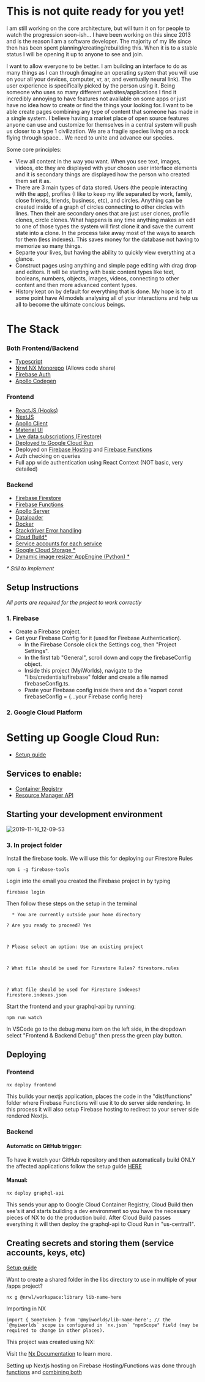 # This is not quite ready for you yet!

I am still working on the core architecture, but will turn it on for people to watch the progression soon-ish... I have been working on this since 2013 and is the reason I am a software developer. The majority of my life since then has been spent planning/creating/rebuilding this. When it is to a stable status I will be opening it up to anyone to see and join.

I want to allow everyone to be better. I am building an interface to do as many things as I can through (imagine an operating system that you will use on your all your devices, computer, vr, ar, and eventually neural link). The user experience is specifically picked by the person using it. Being someone who uses so many different websites/applications I find it incredibly annoying to have features not available on some apps or just have no idea how to create or find the things your looking for. I want to be able create pages combining any type of content that someone has made in a single system. I believe having a market place of open source features anyone can use and customize for themselves in a central system will push us closer to a type 1 civilization. We are a fragile species living on a rock flying through space... We need to unite and advance our species.

Some core principles:

- View all content in the way you want. When you see text, images, videos, etc they are displayed with your chosen user interface elements and it is secondary things are displayed how the person who created them set it as.
- There are 3 main types of data stored. Users (the people interacting with the app), profiles (I like to keep my life separated by work, family, close friends, friends, business, etc), and circles. Anything can be created inside of a graph of circles connecting to other circles with lines. Then their are secondary ones that are just user clones, profile clones, circle clones. What happens is any time anything makes an edit to one of those types the system will first clone it and save the current state into a clone. In the process take away most of the ways to search for them (less indexes). This saves money for the database not having to memorize so many things.
- Separte your lives, but having the ability to quickly view everything at a glance.
- Construct pages using anything and simple page editing with drag drop and editors. It will be starting with basic content types like text, booleans, numbers, objects, images, videos, connecting to other content and then more advanced content types.
- History kept on by default for everything that is done. My hope is to at some point have AI models analysing all of your interactions and help us all to become the ultimate concious beings.

# The Stack

### Both Frontend/Backend

- [Typescript](https://www.typescriptlang.org/)
- [Nrwl NX Monorepo](https://nx.dev/react) (Allows code share)
- [Firebase Auth](https://firebase.google.com/products/auth/)
- [Apollo Codegen](https://graphql-code-generator.com/)

### Frontend

- [ReactJS (Hooks)](https://reactjs.org/)
- [NextJS](https://nextjs.org/)
- [Apollo Client](https://www.apollographql.com/docs/react/)
- [Material UI](https://material-ui.com/)
- [Live data subscriptions (Firestore)](https://firebase.google.com/docs/firestore/query-data/listen)
- [Deployed to Google Cloud Run](https://cloud.google.com/run/)
- Deployed on [Firebase Hosting](https://firebase.google.com/products/hosting) and [Firebase Functions](https://firebase.google.com/products/functions/)
- Auth checking on queries
- Full app wide authentication using React Context (NOT basic, very detailed)

### Backend

- [Firebase Firestore](https://firebase.google.com/products/firestore/)
- [Firebase Functions](https://firebase.google.com/products/functions/)
- [Apollo Server](https://www.apollographql.com/docs/apollo-server/)
- [Dataloader](https://github.com/graphql/dataloader)
- [Docker](https://www.docker.com/)
- [Stackdriver Error handling](https://cloud.google.com/stackdriver/)
- [Cloud Build\*](https://cloud.google.com/cloud-build/)
- [Service accounts for each service](https://cloud.google.com/compute/docs/access/service-accounts)
- [Google Cloud Storage \*](https://cloud.google.com/storage/)
- [Dynamic image resizer AppEngine (Python) \*](https://medium.com/google-cloud/uploading-resizing-and-serving-images-with-google-cloud-platform-ca9631a2c556)

<i>\* Still to implement</i>

## Setup Instructions

_All parts are required for the project to work correctly_

### 1. Firebase

- Create a Firebase project.
- Get your Firebase Config for it (used for Firebase Authentication).
  - In the Firebase Console click the Settings cog, then "Project Settings".
  - In the first tab "General", scroll down and copy the firebaseConfig object.
  - Inside this project (MyiWorlds), navigate to the "libs/credentials/firebase" folder and create a file named firebaseConfig.ts.
  - Paste your Firebase config inside there and do a "export const firebaseConfig = {...your Firebase config here}

### 2. Google Cloud Platform

# Setting up Google Cloud Run:

- [Setup guide](https://cloud.google.com/cloud-build/docs/deploying-builds/deploy-cloud-run)

## Services to enable:

- [Container Registry](https://console.cloud.google.com/apis/library/containerregistry.googleapis.com)
- [Resource Manager API](https://console.cloud.google.com/apis/library/cloudresourcemanager.googleapis.com)

## Starting your development environment

![2019-11-16_12-09-53](https://user-images.githubusercontent.com/15203899/68998648-234c9b00-086a-11ea-950e-d68f2378e1df.gif)

### 3. In project folder

Install the firebase tools. We will use this for deploying our Firestore Rules

```
npm i -g firebase-tools
```

Login into the email you created the Firebase project in by typing

```
firebase login
```

Then follow these steps on the setup in the terminal

```
  * You are currently outside your home directory

? Are you ready to proceed? Yes



? Please select an option: Use an existing project



? What file should be used for Firestore Rules? firestore.rules



? What file should be used for Firestore indexes? firestore.indexes.json
```

Start the frontend and your graphql-api by running:

```
npm run watch
```

In VSCode go to the debug menu item on the left side, in the dropdown select "Frontend & Backend Debug" then press the green play button.

## Deploying

### Frontend

```
nx deploy frontend
```

This builds your nextjs application, places the code in the "dist/functions" folder where Firebase Functions will use it to do server side rendering. In this process it will also setup Firebase hosting to redirect to your server side rendered Nextjs.

### Backend

#### Automatic on GitHub trigger:

To have it watch your GitHub repository and then automatically build ONLY the affected applications follow the setup guide [HERE](https://cloud.google.com/cloud-build/docs/running-builds/create-manage-triggers)

#### Manual:

```
nx deploy graphql-api
```

This sends your app to Google Cloud Container Registry, Cloud Build then see's it and starts building a dev environment so you have the necessary pieces of NX to do the production build. After Cloud Build passes everything it will then deploy the graphql-api to Cloud Run in "us-central1".

## Creating secrets and storing them (service accounts, keys, etc)

[Setup guide](https://cloud.google.com/secret-manager/docs/creating-and-accessing-secrets)

Want to create a shared folder in the libs directory to use in multiple of your /apps project?

```
nx g @nrwl/workspace:library lib-name-here
```

Importing in NX

```
import { SomeToken } from '@myiworlds/lib-name-here'; // the `@myiworlds` scope is configured in `nx.json` "npmScope" field (may be required to change in other places).
```

This project was created using NX:

Visit the [Nx Documentation](https://nx.dev) to learn more.

Setting up Nextjs hosting on Firebase Hosting/Functions was done through [functions](https://medium.com/mean-fire/nx-nrwl-firebase-functions-98f96f514055) and [combining both](https://github.com/zeit/next.js/tree/canary/examples/with-firebase-hosting)
